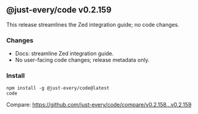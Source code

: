 ## @just-every/code v0.2.159

This release streamlines the Zed integration guide; no code changes.

### Changes
- Docs: streamline Zed integration guide.
- No user-facing code changes; release metadata only.

### Install
```
npm install -g @just-every/code@latest
code
```

Compare: https://github.com/just-every/code/compare/v0.2.158...v0.2.159
